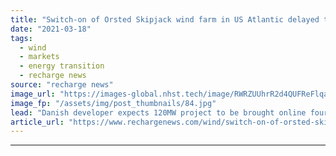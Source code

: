 ```yaml
---
title: "Switch-on of Orsted Skipjack wind farm in US Atlantic delayed to mid-2026"
date: "2021-03-18"
tags: 
  - wind
  - markets
  - energy transition
  - recharge news
source: "recharge news"
image_url: "https://images-global.nhst.tech/image/RWRZUUhrR2d4QUFReFlqaG9RUmNRbG5hS1Q0QThPNFg3RWczR1llcDNoOD0=/nhst/binary/676190fa7ad7a7227eaad1c61998c8ad"
image_fp: "/assets/img/post_thumbnails/84.jpg"
lead: "Danish developer expects 120MW project to be brought online four years later than originally plan due to postponed grid connection decisions"
article_url: "https://www.rechargenews.com/wind/switch-on-of-orsted-skipjack-wind-farm-in-us-atlantic-delayed-to-mid-2026/2-1-983654"
---
```


---
